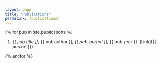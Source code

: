 ```yaml
---
layout: page
title: "Publications"
permalink: /publications/
---
```


{% for pub in site.publications %}
1. *{{ pub.title }}*, {{ pub.author }}, *{{ pub.journal }}*, {{ pub.year }}. [Link]({{ pub.url }})

{% endfor %}
